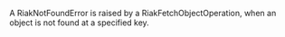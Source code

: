 A RiakNotFoundError is raised by a RiakFetchObjectOperation, when an object is not found at a specified key.